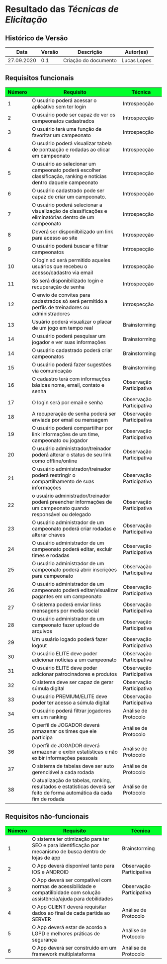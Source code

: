 # Resultado das *Técnicas de Elicitação*

## Histórico de Versão

<table class="table table-striped">
    <thead>
        <th>Data</th>
        <th>Versão </th>
        <th>Descrição</th>
        <th>Autor(es)</th>
    </thead>
    <tbody>
        <tr>
            <td> 27.09.2020 </td>
            <td> 0.1 </td>
            <td> Criação do documento </td>
            <td> Lucas Lopes </td>
        </tr>
    </tbody>
</table>

## Requisitos funcionais


<table class="table table-striped" style="color:black;">
    <thead style="background-color: #00ff2b;">
        <th>Número</th>
        <th>Requisito</th>
        <th>Técnica</th>
    </thead>
    <tbody>
        <tr>
            <td>1</td>
            <td>O usuário poderá acessar o aplicativo sem ter login</td>
            <td>Introspecção</td>
        </tr>
        <tr>
            <td>2</td>
            <td>O usuário pode ser capaz de ver os campeonatos cadastrados</td>
            <td>Introspecção</td>
        </tr>
        <tr>
            <td>3</td>
            <td>O usuário terá uma função de favoritar um campeonato</td>
            <td>Introspecção</td>
        </tr>
        <tr>
            <td>4</td>
            <td>O usuário poderá visualizar tabela de pontuação e rodadas ao clicar em campeonato</td>
            <td>Introspecção</td>
        </tr>
        <tr>
            <td>5</td>
            <td>O usuário ao selecionar um campeonato poderá escolher classificação, ranking e notícias dentro daquele
                campeonato</td>
            <td>Introspecção</td>
        </tr>
        <tr>
            <td>6</td>
            <td>O usuário cadastrado pode ser capaz de criar um campeonato.</td>
            <td>Introspecção</td>
        </tr>
        <tr>
            <td>7</td>
            <td>O usuário poderá selecionar a visualização de classificações e eliminatórias dentro de um campeonato
            </td>
            <td>Introspecção</td>
        </tr>
        <tr>
            <td>8</td>
            <td>Deverá ser disponilbilizado um link para acesso ao site </td>
            <td>Introspecção</td>
        </tr>
        <tr>
            <td>9</td>
            <td>O usuário poderá buscar e filtrar campeonatos</td>
            <td>Introspecção</td>
        </tr>
        <tr>
            <td>10</td>
            <td>O login só será permitido aqueles usuários que recebeu o acesso/cadastro via email</td>
            <td>Introspecção</td>
        </tr>
        <tr>
            <td>11</td>
            <td>Só será disponibilizado login e recuperação de senha</td>
            <td>Introspecção</td>
        </tr>
        <tr>
            <td>12</td>
            <td>O envio de convites para cadastrados só será permitido a perfils de treinadores ou administradores</td>
            <td>Introspecção</td>
        </tr>
        <tr>
            <td>13</td>
            <td>Usuário poderá visualizar o placar de um jogo em tempo real</td>
            <td>Brainstorming</td>
        </tr>
        <tr>
            <td>14</td>
            <td>O usuário poderá pesquisar um jogador e ver suas informações</td>
            <td>Brainstorming</td>
        </tr>
        <tr>
            <td>14</td>
            <td>O usuário cadastrado poderá criar campeonatos</td>
            <td>Brainstorming</td>
        </tr>
        <tr>
            <td>15</td>
            <td>O usuário poderá fazer sugestões via comunicação</td>
            <td>Brainstorming</td>
        </tr>
        <tr>
            <td>16</td>
            <td>O cadastro terá com informações básicas nome, email, contato e senha</td>
            <td>Observação Participativa</td>
        </tr>
        <tr>
            <td>17</td>
            <td>O login será por email e senha</td>
            <td>Observação Participativa</td>
        </tr>
        <tr>
            <td>18</td>
            <td>A recuperação de senha poderá ser enviada por email ou mensagem</td>
            <td>Observação Participativa</td>
        </tr>
        <tr>
            <td>19</td>
            <td>O usuário poderá compartilhar por link informações de um time, campeonato ou jogador </td>
            <td>Observação Participativa</td>
        </tr>
        <tr>
            <td>20</td>
            <td>O usuário administrador/treinador poderá alterar o status de seu link como offline/online</td>
            <td>Observação Participativa</td>
        </tr>
        <tr>
            <td>21</td>
            <td>O usuário administrador/treinador poderá restringir o compartilhamento de suas informações</td>
            <td>Observação Participativa</td>
        </tr>
        <tr>
            <td>22</td>
            <td>o usuário administrador/treinador poderá preencher informações de um campeonato quando responsável ou
                delegado</td>
            <td>Observação Participativa</td>
        </tr>
        <tr>
            <td>23</td>
            <td>O usuário administrador de um campeonato poderá criar rodadas e alterar chaves</td>
            <td>Observação Participativa</td>
        </tr>
        <tr>
            <td>24</td>
            <td>O usuário administrador de um campeonato poderá editar, excluir times e rodadas</td>
            <td>Observação Participativa</td>
        </tr>
        <tr>
            <td>25</td>
            <td>O usuário administrador de um campeonato  poderá abrir inscrições para campeonato</td>
            <td>Observação Participativa</td>
        </tr>
        <tr>
            <td>26</td>
            <td>O usuário administrador de um campeonato poderá editar/visualizar pagantes em um campeonato</td>
            <td>Observação Participativa</td>
        </tr>
        <tr>
            <td>27</td>
            <td>O sistema poderá enviar links mensagens por media social</td>
            <td>Observação Participativa</td>
        </tr>
        <tr>
            <td>28</td>
            <td>O usuário administrador de um campeonato  fazer upload de arquivos</td>
            <td>Observação Participativa</td>
        </tr>
        <tr>
            <td>29</td>
            <td>Um usuário logado poderá fazer logout</td>
            <td>Observação Participativa</td>
        </tr>
        <tr>
            <td>30</td>
            <td>O usuário ELITE deve poder adicionar notícias a um campeonato</td>
            <td>Observação Participativa</td>
        </tr>
        <tr>
            <td>31</td>
            <td>O usuário ELITE deve poder adicionar patrocinadores e produtos </td>
            <td>Observação Participativa</td>
        </tr>
        <tr>
            <td>32</td>
            <td>O sistema deve ser capaz de gerar súmula digital</td>
            <td>Observação Participativa</td>
        </tr>
        <tr>
            <td>33</td>
            <td>O usuário PREMIUM/ELITE deve poder ter acesso a súmula digital</td>
            <td>Observação Participativa</td>
        </tr>
        <tr>
            <td>34</td>
            <td>O usuário poderá filtrar jogadores em um ranking</td>
            <td>Análise de Protocolo</td>
        </tr>
        <tr>
            <td>35</td>
            <td>O perfil de JOGADOR deverá armazenar os times que ele participa</td>
            <td>Análise de Protocolo</td>
        </tr>
        <tr>
            <td>36</td>
            <td>O perfil de JOGADOR deverá armazenar e exibir estatísticas e  não exibir informações pessoais </td>
            <td>Análise de Protocolo</td>
        </tr>
        <tr>
            <td>37</td>
            <td>O sistema de tabelas deve ser auto gerenciável a cada rodada</td>
            <td>Análise de Protocolo</td>
        </tr>
        <tr>
            <td>38</td>
            <td>O atualização de tabelas, ranking, resultados e estatísticas deverá ser feito de forma automática da cada fim de rodada</td>
            <td>Análise de Protocolo</td>
        </tr>
    </tbody>
</table>

## Requisitos não-funcionais


<table class="table table-striped" style="color:black;">
    <thead style="background-color: #00ff2b;">
        <th>Número</th>
        <th>Requisito</th>
        <th>Técnica</th>
    </thead>
    <tbody>
        <tr>
            <td>1</td>
            <td>O sistema ter otimização para ter SEO e para identificação por mecanismo de busca dentro de lojas de app</td>
            <td>Brainstorming</td>
        </tr>
        <tr>
            <td>2</td>
            <td>O App deverá disponível tanto para IOS e ANDROID</td>
            <td>Observação Participativa</td>
        </tr>
        <tr>
            <td>3</td>
            <td>O App deverá ser compatível com normas de acessibilidade e compatilibidade com solução assistência/ajuda para debilidades</td>
            <td>Observação Participativa</td>
        </tr>
        <tr>
            <td>4</td>
            <td>O App CLIENT deverá requisitar dados ao final de cada partida ao SERVER</td>
            <td>Análise de Protocolo</td>
        </tr>
        <tr>
            <td>5</td>
            <td>O App deverá estar de acordo a LGPD e melhores práticas de segurança</td>
            <td>Análise de Protocolo</td>
        </tr>
        <tr>
            <td>6</td>
            <td>O App deverá ser construido em um framework multiplataforma</td>
            <td>Análise de Protocolo</td>
        </tr>
    </tbody>
</table>
